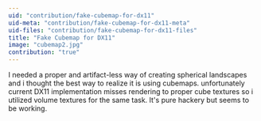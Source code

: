 ```yaml
---
uid: "contribution/fake-cubemap-for-dx11"
uid-meta: "contribution/fake-cubemap-for-dx11-meta"
uid-files: "contribution/fake-cubemap-for-dx11-files"
title: "Fake Cubemap for DX11"
image: "cubemap2.jpg"
contribution: "true"
---
```


I needed a proper and artifact-less way of creating spherical landscapes and i thought the best way to realize it is using cubemaps. unfortunately current DX11 implementation misses rendering to proper cube textures so i utilized volume textures for the same task.
It's pure hackery but seems to be working.